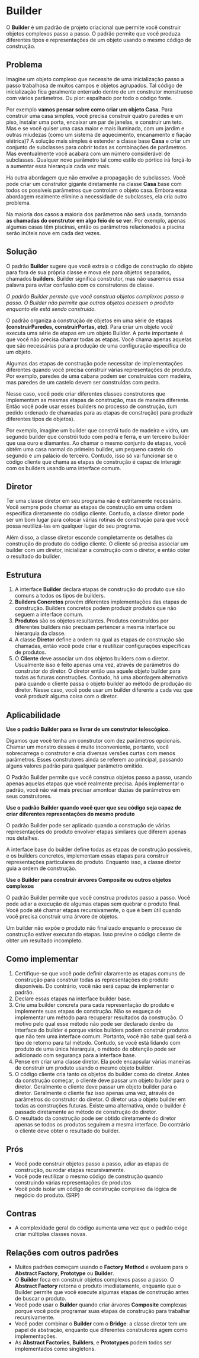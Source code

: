 # Builder

O **Builder** é um padrão de projeto criacional que permite você construir objetos complexos passo a passo. O padrão permite que você produza diferentes tipos e representações de um objeto usando o mesmo código de construção.

## Problema

Imagine um objeto complexo que necessite de uma inicialização passo a passo trabalhosa de muitos campos e objetos agrupados. Tal código de inicialização fica geralmente enterrado dentro de um construtor monstruoso com vários parâmetros. Ou pior: espalhado por todo o código fonte.

Por exemplo **vamos pensar sobre como criar um objeto Casa.**
Para construir uma casa simples, você precisa construir quatro paredes e um piso, instalar uma porta, encaixar um par de janelas, e construir um teto.
Mas e se você quiser uma casa maior e mais iluminada, com um jardim e outras miudezas (como um sistema de aquecimento, encanamento e fiação elétrica)?
A solução mais simples é estender a classe base **Casa** e criar um conjunto de subclasses para cobrir todas as combinações de parâmetros. Mas eventualmente você acabara com um número considerável de subclasses. Qualquer novo parâmetro tal como estilo do pórtico irá forçá-lo a aumentar essa hierarquia cada vez mais.

Ha outra abordagem que não envolve a propagação de subclasses. Você pode criar um construtor gigante diretamente na classe **Casa** base com todos os possíveis parâmetros que controlam o objeto casa. Embora essa abordagem realmente elimine a necessidade de subclasses, ela cria outro problema.

Na maioria dos casos a maioria dos parâmetros não será usada, tornando **as chamadas do construtor em algo feio de se ver**. Por exemplo, apenas algumas casas têm piscinas, então os parâmetros relacionados a piscina serão inúteis nove em cada dez vezes.

## Solução

O padrão **Builder** sugere que você extraia o código de construção do objeto para fora de sua própria classe e mova ele para objetos separados, chamados **builders**. Builder significa construtor, mas não usaremos essa palavra para evitar confusão com os construtores de classe.

_O padrão Builder permite que você construa objetos complexos passo a passo. O Builder não permite que outros objetos acessem o produto enquanto ele está sendo construído._

O padrão organiza a construção de objetos em uma série de etapas **(construirParedes, construirPortas, etc)**. Para criar um objeto você executa uma série de etapas em um objeto Builder. A parte importante é que você não precisa chamar todas as etapas. Você chama apenas aquelas que são necessárias para a produção de uma configuração específica de um objeto.

Algumas das etapas de construção pode necessitar de implementações diferentes quando você precisa construir várias representações de produto. Por exemplo, paredes de uma cabana podem ser construídas com madeira, mas paredes de um castelo devem ser construídas com pedra.

Nesse caso, você pode criar diferentes classes construtores que implementam as mesmas etapas de construção, mas de maneira diferente. Então você pode usar esses builders no processo de construção, (um pedido ordenado de chamadas para as etapas de construção) para produzir diferentes tipos de objetos).

Por exemplo, imagine um builder que constrói tudo de madeira e vidro, um segundo builder que constrói tudo com pedra e ferra, e um terceiro builder que usa ouro e diamantes. Ao chamar o mesmo conjunto de etapas, você obtém uma casa normal do primeiro builder, um pequeno castelo do segundo e um palácio do terceiro. Contudo, isso só vai funcionar se o código cliente que chama as etapas de construção é capaz de interagir com os builders usando uma interface comum.

## Diretor

Ter uma classe diretor em seu programa não é estritamente necessário. Você sempre pode chamar as etapas de construção em uma ordem específica diretamente do código cliente. Contudo, a classe diretor pode ser um bom lugar para colocar várias rotinas de construção para que você possa reutilizá-las em qualquer lugar do seu programa.

Além disso, a classe diretor esconde completamente os detalhes da construção do produto do código cliente. O cliente só precisa associar um builder com um diretor, inicializar a construção com o diretor, e então obter o resultado do builder.

## Estrutura

1. A interface **Builder** declara etapas de construção do produto que são comuns a todos os tipos de builders.
2. **Builders Concretos** provém diferentes implementações das etapas de construção. Builders concretos podem produzir produtos que não seguem a interface comum.
3. **Produtos** são os objetos resultantes. Produtos construídos por diferentes builders não precisam pertencer a mesma interface ou hierarquia da classe.
4. A classe **Diretor** define a ordem na qual as etapas de construção são chamadas, então você pode criar e reutilizar configurações específicas de produtos.
5. O **Cliente** deve associar um dos objetos builders com o diretor. Usualmente isso é feito apenas uma vez, através de parâmetros do construtor do diretor. O diretor então usa aquele objeto builder para todas as futuras construções. Contudo, há uma abordagem alternativa para quando o cliente passa o objeto builder ao método de produção do diretor. Nesse caso, você pode usar um builder diferente a cada vez que você produzir alguma coisa com o diretor.

## Aplicabilidade

**Use o padrão Builder para se livrar de um construtor telescópico.**

Digamos que você tenha um construtor com dez parâmetros opcionais. Chamar um monstro desses é muito inconveniente, portanto, você sobrecarrega o construtor e cria diversas versões curtas com menos parâmetros. Esses construtores ainda se referem ao principal, passando alguns valores padrão para qualquer parâmetro omitido.

O Padrão Builder permite que você construa objetos passo a passo, usando apenas aquelas etapas que você realmente precisa. Após implementar o padrão, você não vai mais precisar amontoar dúzias de parâmetros em seus construtores.

**Use o padrão Builder quando você quer que seu código seja capaz de criar diferentes representações do mesmo produto**

O padrão Builder pode ser aplicado quando a construção de várias representações do produto envolver etapas similares que diferem apenas nos detalhes.

A interface base do builder define todas as etapas de construção possíveis, e os builders concretos, implementam essas etapas para construir representações particulares do produto.
Enquanto isso, a classe diretor guia a ordem de construção.

**Use o Builder para construir árvores Composite ou outros objetos complexos**

O padrão Builder permite que você construa produtos passo a passo. Você pode adiar a execução de algumas etapas sem quebrar o produto final. Você pode até chamar etapas recursivamente, o que é bem útil quando você precisa construir uma árvore de objetos.

Um builder não expõe o produto não finalizado enquanto o processo de construção estiver executando etapas. Isso previne o código cliente de obter um resultado incompleto.

## Como implementar

1. Certifique-se que você pode definir claramente as etapas comuns de construção para construir todas as representações do produto disponíveis. Do contrário, você não será capaz de implementar o padrão.
2. Declare essas etapas na interface builder base.
3. Crie uma builder concreta para cada representação do produto e implemente suas etapas de construção. Não se esqueça de implementar um método para recuperar resultados da construção. O motivo pelo qual esse método não pode ser declarado dentro da interface do builder é porque vários builders podem construir produtos que não tem uma interface comum. Portanto, você não sabe qual será o tipo de retorno para tal método. Contudo, se você está lidando com produto de uma única hierarquia, o método de obtenção pode ser adicionado com segurança para a interface base.
4. Pense em criar uma classe diretor. Ela pode encapsular várias maneiras de construir um produto usando o mesmo objeto builder.
5. O código cliente cria tanto os objetos do builder como do diretor. Antes da construção começar, o cliente deve passar um objeto builder para o diretor. Geralmente o cliente deve passar um objeto builder para o diretor. Geralmente o cliente faz isso apenas uma vez, através de parâmetros do construtor do diretor. O diretor usa o objeto builder em todas as construções futuras. Existe uma alternativa, onde o builder é passado diretamente ao método de construção do diretor.
6. O resultado da construção pode ser obtido diretamente do diretor apenas se todos os produtos seguirem a mesma interface. Do contrário o cliente deve obter o resultado do builder.

## Prós

- Você pode construir objetos passo a passo, adiar as etapas de construção, ou rodar etapas recursivamente.
- Você pode reutilizar o mesmo código de construção quando construindo várias representações de produtos
- Você pode isolar um código de construção complexo da lógica de negócio do produto. (SRP)

## Contras

- A complexidade geral do código aumenta uma vez que o padrão exige criar múltiplas classes novas.

## Relações com outros padrões

- Muitos padrões começam usando o **Factory Method** e evoluem para o **Abstract Factory**, **Prototype** ou **Builder**.
- O **Builder** foca em construir objetos complexos passo a passo. O **Abstract Factory** retorna o produto imediatamente, enquanto que o Builder permite que você execute algumas etapas de construção antes de buscar o produto.
- Você pode usar o **Builder** quando criar árvores **Composite** complexas porque você pode programar suas etapas de construção para trabalhar recursivamente.
- Você poder combinar o **Builder** com o **Bridge**: a classe diretor tem um papel de abstração, enquanto que diferentes construtores agem como implementações.
- As **Abstract Factories**, **Builders**, e **Prototypes** podem todos ser implementados como singletons.
